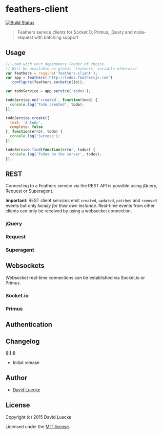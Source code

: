 # feathers-client

[![Build Status](https://travis-ci.org/feathersjs/feathers-client.png?branch=master)](https://travis-ci.org/feathersjs/feathers-client)

> Feathers service clients for SocketIO, Primus, jQuery and node-request with batching support

## Usage


```js
// Load with your dependency loader of choice.
// Will be available as global `feathers` variable otherwise
var feathers = require('feathers-client');
var app = feathers('http://todos.feathersjs.com')
  .configure(feathers.socketio(io));

var todoService = app.service('todos');

todoService.on('created', function(todo) {
  console.log('Todo created', todo);
});

todoService.create({
  text: 'A todo',
  complete: false
}, function(error, todo) {
  console.log('Success');
});

todoService.find(function(error, todos) {
  console.log('Todos on the server', todos);
});
```

## REST

Connecting to a Feathers service via the REST API is possible using jQuery, Request or Superagent.

__Important__: REST client services emit `created`, `updated`, `patched` and `removed` events but only _locally for their own instance_. Real-time events from other clients can only be received by using a websocket connection.

### jQuery

### Request

### Superagent

## Websockets

Websocket real-time connections can be established via Socket.io or Primus.

### Socket.io

### Primus

## Authentication

## Changelog

__0.1.0__

- Initial release

## Author

- [David Luecke](https://github.com/daffl)

## License

Copyright (c) 2015 David Luecke

Licensed under the [MIT license](LICENSE).

